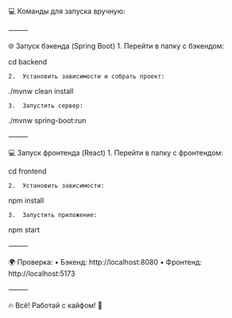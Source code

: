 💻 Команды для запуска вручную:

⸻

🌐 Запуск бэкенда (Spring Boot)
	1.	Перейти в папку с бэкендом:

cd backend


	2.	Установить зависимости и собрать проект:

./mvnw clean install


	3.	Запустить сервер:

./mvnw spring-boot:run



⸻

💻 Запуск фронтенда (React)
	1.	Перейти в папку с фронтендом:

cd frontend


	2.	Установить зависимости:

npm install


	3.	Запустить приложение:

npm start



⸻

🌍 Проверка:
	•	Бэкенд: http://localhost:8080
	•	Фронтенд: http://localhost:5173

⸻

🔥 Всё! Работай с кайфом! 💪
